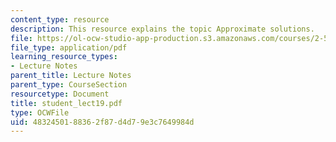 ```yaml
---
content_type: resource
description: This resource explains the topic Approximate solutions.
file: https://ol-ocw-studio-app-production.s3.amazonaws.com/courses/2-58j-radiative-transfer-spring-2006/4832450188362f87d4d79e3c7649984d_student_lect19.pdf
file_type: application/pdf
learning_resource_types:
- Lecture Notes
parent_title: Lecture Notes
parent_type: CourseSection
resourcetype: Document
title: student_lect19.pdf
type: OCWFile
uid: 48324501-8836-2f87-d4d7-9e3c7649984d
---
```

